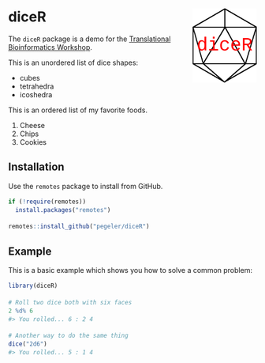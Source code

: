 
<!-- README.md is generated from README.Rmd. Please edit that file -->

# diceR <img src="hex.png" align="right" height="150" />

<!-- badges: start -->

<!-- badges: end -->

The `diceR` package is a demo for the [Translational Bioinformatics
Workshop](https://github.com/Bin-Chen-Lab/translational_bioinformatics_workshop).

This is an unordered list of dice shapes:

  - cubes
  - tetrahedra
  - icoshedra

This is an ordered list of my favorite foods.

1.  Cheese
2.  Chips
3.  Cookies

## Installation

Use the `remotes` package to install from GitHub.

``` r
if (!require(remotes))
  install.packages("remotes")

remotes::install_github("pegeler/diceR")
```

## Example

This is a basic example which shows you how to solve a common problem:

``` r
library(diceR)

# Roll two dice both with six faces
2 %d% 6
#> You rolled... 6 : 2 4

# Another way to do the same thing
dice("2d6")
#> You rolled... 5 : 1 4
```

